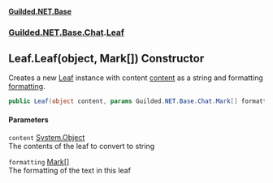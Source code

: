 
#### [Guilded.NET.Base](index 'index')
### [Guilded.NET.Base.Chat](index#Guilded_NET_Base_Chat 'Guilded.NET.Base.Chat').[Leaf](Leaf 'Guilded.NET.Base.Chat.Leaf')
## Leaf.Leaf(object, Mark[]) Constructor
Creates a new [Leaf](Leaf 'Guilded.NET.Base.Chat.Leaf') instance with content [content](Leaf_Leaf(object_Mark__)#Guilded_NET_Base_Chat_Leaf_Leaf(object_Guilded_NET_Base_Chat_Mark__)_content 'Guilded.NET.Base.Chat.Leaf.Leaf(object, Guilded.NET.Base.Chat.Mark[]).content') as a string and formatting [formatting](Leaf_Leaf(object_Mark__)#Guilded_NET_Base_Chat_Leaf_Leaf(object_Guilded_NET_Base_Chat_Mark__)_formatting 'Guilded.NET.Base.Chat.Leaf.Leaf(object, Guilded.NET.Base.Chat.Mark[]).formatting').  
```csharp
public Leaf(object content, params Guilded.NET.Base.Chat.Mark[] formatting);
```

#### Parameters
<a name='Guilded_NET_Base_Chat_Leaf_Leaf(object_Guilded_NET_Base_Chat_Mark__)_content'></a>
`content` [System.Object](https://docs.microsoft.com/en-us/dotnet/api/System.Object 'System.Object')  
The contents of the leaf to convert to string
  
<a name='Guilded_NET_Base_Chat_Leaf_Leaf(object_Guilded_NET_Base_Chat_Mark__)_formatting'></a>
`formatting` [Mark](Mark 'Guilded.NET.Base.Chat.Mark')[[]](https://docs.microsoft.com/en-us/dotnet/api/System.Array 'System.Array')  
The formatting of the text in this leaf
  
